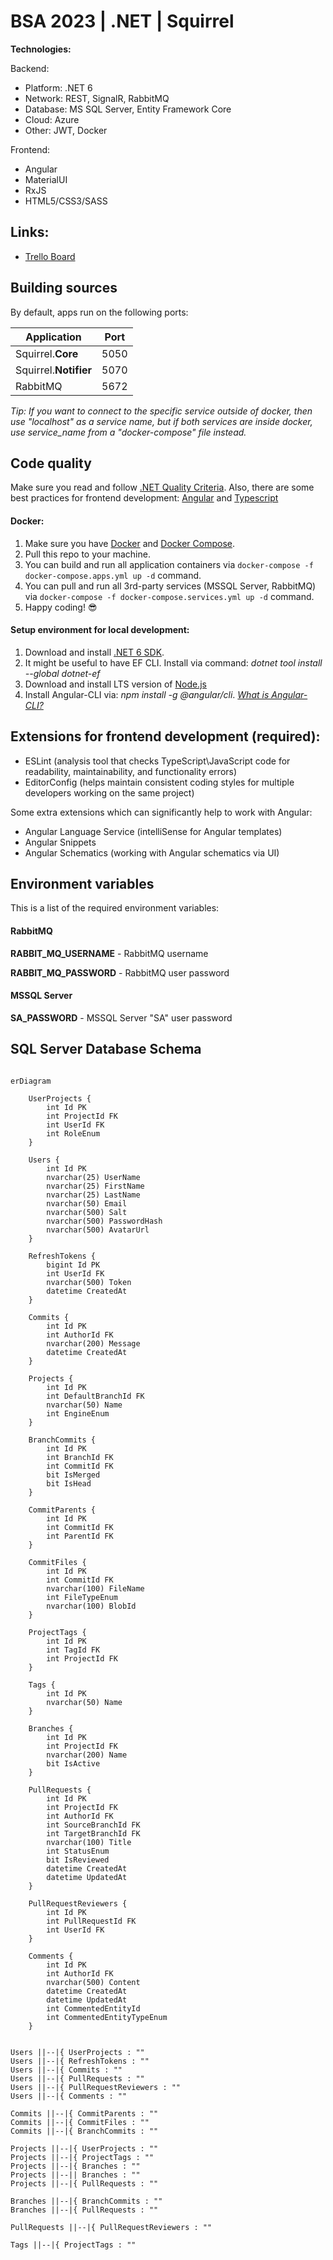 # BSA 2023 | .NET | Squirrel

**Technologies:**

Backend:

- Platform: .NET 6
- Network: REST, SignalR, RabbitMQ
- Database: MS SQL Server, Entity Framework Core
- Cloud: Azure
- Other: JWT, Docker

Frontend:

- Angular
- MaterialUI
- RxJS
- HTML5/CSS3/SASS

## Links:

- [Trello Board](https://trello.com/b/ByNYBIkT/squirrel)

## Building sources

By default, apps run on the following ports:

| Application                 | Port |
| --------------------------- | ---- |
| Squirrel.**Core**           | 5050 |
| Squirrel.**Notifier**       | 5070 |
| RabbitMQ                    | 5672 |

_Tip: If you want to connect to the specific service outside of docker, then use "localhost" as a service name, but if both services are inside docker, use service_name from a "docker-compose" file instead._

## Code quality

Make sure you read and follow [.NET Quality Criteria](https://github.com/BinaryStudioAcademy/quality-criteria/blob/production/src/dotnet.md).
Also, there are some best practices for frontend development: [Angular](https://angular.io/guide/styleguide) and [Typescript](https://google.github.io/styleguide/tsguide.html)

#### Docker:

1. Make sure you have [Docker](https://www.docker.com) and [Docker Compose](https://docs.docker.com/compose/install).
2. Pull this repo to your machine.
3. You can build and run all application containers via `docker-compose -f docker-compose.apps.yml up -d` command.
4. You can pull and run all 3rd-party services (MSSQL Server, RabbitMQ) via `docker-compose -f docker-compose.services.yml up -d` command.
5. Happy coding! :sunglasses:

#### Setup environment for local development:

1. Download and install [.NET 6 SDK](https://dotnet.microsoft.com/download).
2. It might be useful to have EF CLI. Install via command: _dotnet tool install --global dotnet-ef_
3. Download and install LTS version of [Node.js](https://nodejs.org/en/)
4. Install Angular-CLI via: _npm install -g @angular/cli_. _[What is Angular-CLI?](https://angular.io/cli)_

## Extensions for frontend development (required):

- ESLint (analysis tool that checks TypeScript\JavaScript code for readability, maintainability, and functionality errors)
- EditorConfig (helps maintain consistent coding styles for multiple developers working on the same project)

Some extra extensions which can significantly help to work with Angular:

- Angular Language Service (intelliSense for Angular templates)
- Angular Snippets
- Angular Schematics (working with Angular schematics via UI)

## Environment variables

This is a list of the required environment variables:

#### RabbitMQ

**RABBIT_MQ_USERNAME** - RabbitMQ username

**RABBIT_MQ_PASSWORD** - RabbitMQ user password

#### MSSQL Server

**SA_PASSWORD** - MSSQL Server "SA" user password

## SQL Server Database Schema

```mermaid

erDiagram

    UserProjects {
        int Id PK
        int ProjectId FK
        int UserId FK
        int RoleEnum
    }

    Users {
        int Id PK
        nvarchar(25) UserName
        nvarchar(25) FirstName
        nvarchar(25) LastName
        nvarchar(50) Email
        nvarchar(500) Salt
        nvarchar(500) PasswordHash
        nvarchar(500) AvatarUrl
    }

    RefreshTokens {
        bigint Id PK
        int UserId FK
        nvarchar(500) Token
        datetime CreatedAt
    }

    Commits {
        int Id PK
        int AuthorId FK
        nvarchar(200) Message 
        datetime CreatedAt 
    }

    Projects {
        int Id PK
        int DefaultBranchId FK
        nvarchar(50) Name
        int EngineEnum
    }

    BranchCommits {
        int Id PK
        int BranchId FK
        int CommitId FK
        bit IsMerged 
        bit IsHead 
    }

    CommitParents {
        int Id PK
        int CommitId FK
        int ParentId FK
    }

    CommitFiles {
        int Id PK
        int CommitId FK
        nvarchar(100) FileName
        int FileTypeEnum
        nvarchar(100) BlobId
    }

    ProjectTags {
        int Id PK
        int TagId FK
        int ProjectId FK
    }

    Tags {
        int Id PK
        nvarchar(50) Name    
    }

    Branches {
        int Id PK
        int ProjectId FK
        nvarchar(200) Name 
        bit IsActive 
    }

    PullRequests {
        int Id PK
        int ProjectId FK
        int AuthorId FK
        int SourceBranchId FK
        int TargetBranchId FK
        nvarchar(100) Title 
        int StatusEnum 
        bit IsReviewed 
        datetime CreatedAt 
        datetime UpdatedAt 
    }

    PullRequestReviewers {
        int Id PK
        int PullRequestId FK
        int UserId FK
    }

    Comments {
        int Id PK
        int AuthorId FK
        nvarchar(500) Content 
        datetime CreatedAt 
        datetime UpdatedAt 
        int CommentedEntityId  
        int CommentedEntityTypeEnum
    }


Users ||--|{ UserProjects : ""
Users ||--|{ RefreshTokens : ""
Users ||--|{ Commits : ""
Users ||--|{ PullRequests : ""
Users ||--|{ PullRequestReviewers : ""
Users ||--|{ Comments : ""

Commits ||--|{ CommitParents : ""
Commits ||--|{ CommitFiles : ""
Commits ||--|{ BranchCommits : ""

Projects ||--|{ UserProjects : ""
Projects ||--|{ ProjectTags : ""
Projects ||--|{ Branches : ""
Projects ||--|| Branches : ""
Projects ||--|{ PullRequests : ""

Branches ||--|{ BranchCommits : ""
Branches ||--|{ PullRequests : ""

PullRequests ||--|{ PullRequestReviewers : ""

Tags ||--|{ ProjectTags : ""

```
